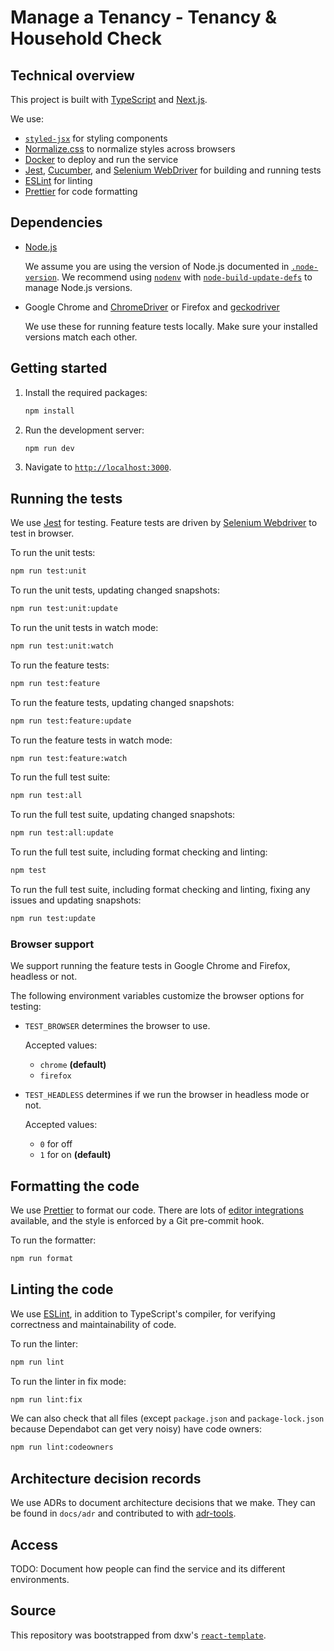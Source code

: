 # Manage a Tenancy - Tenancy & Household Check

## Technical overview

This project is built with [TypeScript](https://www.typescriptlang.org/) and
[Next.js](https://nextjs.org/).

We use:

- [`styled-jsx`](https://github.com/zeit/styled-jsx) for styling components
- [Normalize.css](http://necolas.github.io/normalize.css/) to normalize styles
  across browsers
- [Docker](https://www.docker.com/) to deploy and run the service
- [Jest](https://jestjs.io/), [Cucumber](https://cucumber.io/), and
  [Selenium WebDriver](https://seleniumhq.github.io/selenium/docs/api/javascript/)
  for building and running tests
- [ESLint](https://eslint.org/) for linting
- [Prettier](https://prettier.io/) for code formatting

## Dependencies

- [Node.js](https://nodejs.org/)

  We assume you are using the version of Node.js documented in
  [`.node-version`](.node-version). We recommend using
  [`nodenv`](https://github.com/nodenv/nodenv) with
  [`node-build-update-defs`](https://github.com/nodenv/node-build-update-defs)
  to manage Node.js versions.

- Google Chrome and
  [ChromeDriver](https://sites.google.com/a/chromium.org/chromedriver/home) or
  Firefox and [geckodriver](https://github.com/mozilla/geckodriver)

  We use these for running feature tests locally. Make sure your installed
  versions match each other.

## Getting started

1. Install the required packages:

   ```bash
   npm install
   ```

1. Run the development server:

   ```bash
   npm run dev
   ```

1. Navigate to [`http://localhost:3000`](http://localhost:3000).

## Running the tests

We use [Jest](https://jestjs.io/) for testing. Feature tests are driven by
[Selenium Webdriver](https://seleniumhq.github.io/selenium/docs/api/javascript/)
to test in browser.

To run the unit tests:

```bash
npm run test:unit
```

To run the unit tests, updating changed snapshots:

```bash
npm run test:unit:update
```

To run the unit tests in watch mode:

```bash
npm run test:unit:watch
```

To run the feature tests:

```bash
npm run test:feature
```

To run the feature tests, updating changed snapshots:

```bash
npm run test:feature:update
```

To run the feature tests in watch mode:

```bash
npm run test:feature:watch
```

To run the full test suite:

```bash
npm run test:all
```

To run the full test suite, updating changed snapshots:

```bash
npm run test:all:update
```

To run the full test suite, including format checking and linting:

```bash
npm test
```

To run the full test suite, including format checking and linting, fixing any
issues and updating snapshots:

```bash
npm run test:update
```

### Browser support

We support running the feature tests in Google Chrome and Firefox, headless or
not.

The following environment variables customize the browser options for testing:

- `TEST_BROWSER` determines the browser to use.

  Accepted values:

  - `chrome` **(default)**
  - `firefox`

- `TEST_HEADLESS` determines if we run the browser in headless mode or not.

  Accepted values:

  - `0` for off
  - `1` for on **(default)**

## Formatting the code

We use [Prettier](https://prettier.io/) to format our code. There are lots of
[editor integrations](https://prettier.io/docs/en/editors.html) available, and
the style is enforced by a Git pre-commit hook.

To run the formatter:

```bash
npm run format
```

## Linting the code

We use [ESLint](https://eslint.org/), in addition to TypeScript's compiler, for
verifying correctness and maintainability of code.

To run the linter:

```bash
npm run lint
```

To run the linter in fix mode:

```bash
npm run lint:fix
```

We can also check that all files (except `package.json` and `package-lock.json`
because Dependabot can get very noisy) have code owners:

```sh
npm run lint:codeowners
```

## Architecture decision records

We use ADRs to document architecture decisions that we make. They can be found
in `docs/adr` and contributed to with
[adr-tools](https://github.com/npryce/adr-tools).

## Access

TODO: Document how people can find the service and its different environments.

## Source

This repository was bootstrapped from dxw's
[`react-template`](https://github.com/dxw/react-template).
